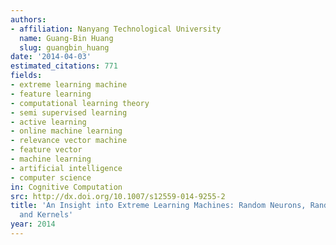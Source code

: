 ```yaml
---
authors:
- affiliation: Nanyang Technological University
  name: Guang-Bin Huang
  slug: guangbin_huang
date: '2014-04-03'
estimated_citations: 771
fields:
- extreme learning machine
- feature learning
- computational learning theory
- semi supervised learning
- active learning
- online machine learning
- relevance vector machine
- feature vector
- machine learning
- artificial intelligence
- computer science
in: Cognitive Computation
src: http://dx.doi.org/10.1007/s12559-014-9255-2
title: 'An Insight into Extreme Learning Machines: Random Neurons, Random Features
  and Kernels'
year: 2014
---
```

